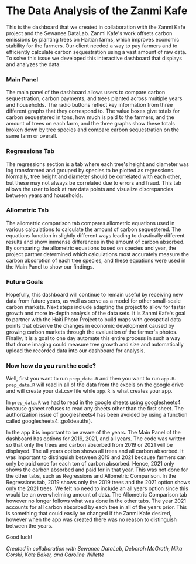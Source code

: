 # The Data Analysis of the Zanmi Kafe

This is the dashboard that we created in collaboration with the Zanmi Kafe project and the Sewanee DataLab. Zanmi Kafe's work offsets carbon emissions by planting trees on Haitian farms, which improves economic stability for the farmers. Our client needed a way to pay farmers and to efficiently calculate carbon sequestration using a vast amount of raw data. To solve this issue we developed this interactive dashboard that displays and analyzes the data.

### Main Panel

The main panel of the dashboard allows users to compare carbon sequestration, carbon payments, and trees planted across multiple years and households. The radio buttons reflect key information from three different graphs that they correspond to. The value boxes give totals for carbon sequestered in tons, how much is paid to the farmers, and the amount of trees on each farm, and the three graphs show these totals broken down by tree species and compare carbon sequestration on the same farm or overall. 

### Regressions Tab

The regressions section is a tab where each tree's height and diameter was log transformed and grouped by species to be plotted as regressions. Normally, tree height and diameter should be correlated with each other, but these may not always be correlated due to errors and fraud. This tab allows the user to look at raw data points and visualize discrepancies between years and households.

### Allometric Tab

The allometric comparison tab compares allometric equations used in various calculations to calculate the amount of carbon sequestered. The equations function in slightly different ways leading to drastically different results and show immense differences in the amount of carbon absorbed. By comparing the allometric equations based on species and year, the project partner determined which calculations most accurately measure the carbon absorption of each tree species, and these equations were used in the Main Panel to show our findings.

### Future Goals

Hopefully, this dashboard will continue to remain useful by receiving new data from future years, as well as serve as a model for other small-scale carbon markets. Next steps include adapting the project to allow for faster growth and more in-depth analysis of the data sets. It is Zanmi Kafe's goal to partner with the Haiti Photo Project to build maps with geospatial data points that observe the changes in economic development caused by growing carbon markets through the evaluation of the farmer's photos. Finally, it is a goal to one day automate this entire process in such a way that drone imaging could measure tree growth and size and automatically upload the recorded data into our dashboard for analysis.

### Now how do you run the code?

Well, first you want to run `prep_data.R` and then you want to run `app.R`. `prep_data.R` will read in all of the data from the excels on the google drive and will create your dat.csv file while `app.R` is what creates your app.

In `prep_data.R` we had to read in the google sheets using googlesheets4 because gsheet refuses to read any sheets other than the first sheet. The authorization issue of googlesheets4 has been avoided by using a function called googlesheets4::gs4deauth().

In the app it is important to be aware of the years. The Main Panel of the dashboard has options for 2019, 2021, and all years. The code was written so that only the trees and carbon absorbed from 2019 or 2021 will be displayed. The all years option shows all trees and all carbon absorbed. It was important to distinguish between 2019 and 2021 because farmers can only be paid once for each ton of carbon absorbed. Hence, 2021 only shows the carbon absorbed and paid for in that year. This was not done for the other tabs, such as Regressions and Allometric Comparison. In the Regressions tab, 2019 shows only the 2019 trees and the 2021 option shows only the 2021 trees. We felt no need to include an all years option since this would be an overwhelming amount of data. The Allometric Comparison tab however no longer follows what was done in the other tabs. The year 2021 accounts for **all** carbon absorbed by each tree in all of the years prior. This is something that could easily be changed if the Zanmi Kafe desired, however when the app was created there was no reason to distinguish between the years.

Good luck!

*Created in collaboration with Sewanee DataLab, Deborah McGrath, Nika Gorski, Kate Baker, and Caroline Willette*